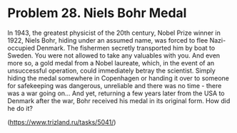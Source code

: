 # Problem 28. Niels Bohr Medal

In 1943, the greatest physicist of the 20th century, Nobel Prize winner in 1922, Niels Bohr, hiding under an assumed name, was forced to flee Nazi-occupied Denmark. The fishermen secretly transported him by boat to Sweden. You were not allowed to take any valuables with you. And even more so, a gold medal from a Nobel laureate, which, in the event of an unsuccessful operation, could immediately betray the scientist. Simply hiding the medal somewhere in Copenhagen or handing it over to someone for safekeeping was dangerous, unreliable and there was no time - there was a war going on... And yet, returning a few years later from the USA to Denmark after the war, Bohr received his medal in its original form. How did he do it?

(https://www.trizland.ru/tasks/5041/)